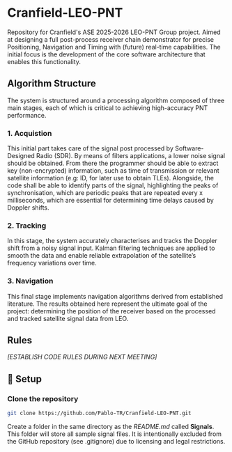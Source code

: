 # Cranfield-LEO-PNT
Repository for Cranfield's ASE 2025-2026 LEO-PNT Group project. Aimed at designing a full post-process receiver chain demonstrator for precise Positioning, Navigation and Timing with (future) real-time capabilities. The initial focus is the development of the core software architecture that enables this functionality.

## Algorithm Structure
The system is structured around a processing algorithm composed of three main stages, each of which is critical to achieving high-accuracy PNT performance.

### 1. Acquistion
This initial part takes care of the signal post processed by Software-Designed Radio (SDR). By means of filters applications, a lower noise signal should be obtained. From there the programmer should be able to extract key (non-encrypted) information, such as time of transmission or relevant satellite information (e.g: ID, for later use to obtain TLEs). Alongside, the code shall be able to identify parts of the signal, highlighting the peaks of synchronisation, which are periodic peaks that are repeated every x milliseconds, which are essential for determining time delays caused by Doppler shifts.

### 2. Tracking
In this stage, the system accurately characterises and tracks the Doppler shift from a noisy signal input. Kalman filtering techniques are applied to smooth the data and enable reliable extrapolation of the satellite’s frequency variations over time.

### 3. Navigation
This final stage implements navigation algorithms derived from established literature. The results obtained here represent the ultimate goal of the project: determining the position of the receiver based on the processed and tracked satellite signal data from LEO.

## Rules
*[ESTABLISH CODE RULES DURING NEXT MEETING]*

## 🔧 Setup
### Clone the repository
```bash
git clone https://github.com/Pablo-TR/Cranfield-LEO-PNT.git
```
Create a folder in the same directory as the *README.md* called **Signals**. This folder will store all sample signal files. It is intentionally excluded from the GitHub repository (see .gitignore) due to licensing and legal restrictions.
